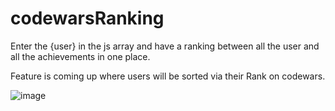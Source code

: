 # codewarsRanking
Enter the {user} in the js array and have a ranking between all the user and all the achievements in one place.

Feature is coming up where users will be sorted via their Rank on codewars. 


![image](https://user-images.githubusercontent.com/103629850/194039814-39c1064e-52fa-4b06-bde5-262ada28dfa7.png)
